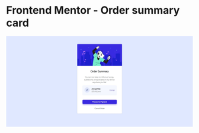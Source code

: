 # Frontend Mentor - Order summary card

![Design preview for the Order summary card coding challenge](./design/my_design.jpg)


